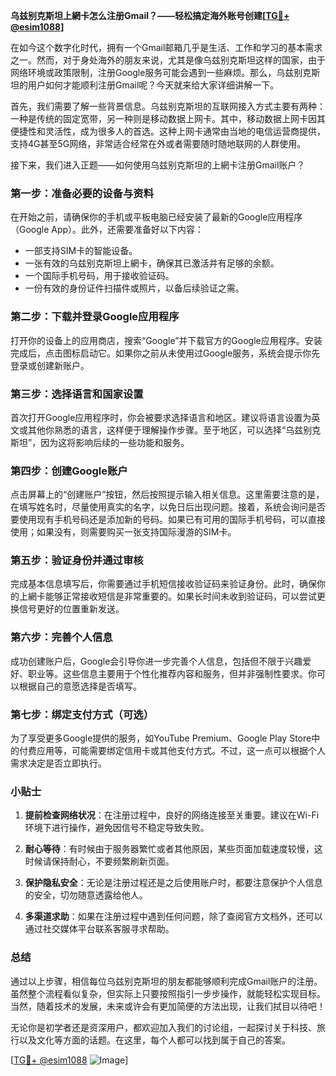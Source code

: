 **乌兹别克斯坦上網卡怎么注册Gmail？——轻松搞定海外账号创建[[TG💪+ @esim1088](https://t.me/s/esim1088)]**

在如今这个数字化时代，拥有一个Gmail邮箱几乎是生活、工作和学习的基本需求之一。然而，对于身处海外的朋友来说，尤其是像乌兹别克斯坦这样的国家，由于网络环境或政策限制，注册Google服务可能会遇到一些麻烦。那么，乌兹别克斯坦的用户如何才能顺利注册Gmail呢？今天就来给大家详细讲解一下。

首先，我们需要了解一些背景信息。乌兹别克斯坦的互联网接入方式主要有两种：一种是传统的固定宽带，另一种则是移动数据上网卡。其中，移动数据上网卡因其便捷性和灵活性，成为很多人的首选。这种上网卡通常由当地的电信运营商提供，支持4G甚至5G网络，非常适合经常在外或者需要随时随地联网的人群使用。

接下来，我们进入正题——如何使用乌兹别克斯坦的上網卡注册Gmail账户？

### 第一步：准备必要的设备与资料

在开始之前，请确保你的手机或平板电脑已经安装了最新的Google应用程序（Google App）。此外，还需要准备好以下内容：

- 一部支持SIM卡的智能设备。
- 一张有效的乌兹别克斯坦上網卡，确保其已激活并有足够的余额。
- 一个国际手机号码，用于接收验证码。
- 一份有效的身份证件扫描件或照片，以备后续验证之需。

### 第二步：下载并登录Google应用程序

打开你的设备上的应用商店，搜索“Google”并下载官方的Google应用程序。安装完成后，点击图标启动它。如果你之前从未使用过Google服务，系统会提示你先登录或创建新账户。

### 第三步：选择语言和国家设置

首次打开Google应用程序时，你会被要求选择语言和地区。建议将语言设置为英文或其他你熟悉的语言，这样便于理解操作步骤。至于地区，可以选择“乌兹别克斯坦”，因为这将影响后续的一些功能和服务。

### 第四步：创建Google账户

点击屏幕上的“创建账户”按钮，然后按照提示输入相关信息。这里需要注意的是，在填写姓名时，尽量使用真实的名字，以免日后出现问题。接着，系统会询问是否要使用现有手机号码还是添加新的号码。如果已有可用的国际手机号码，可以直接使用；如果没有，则需要购买一张支持国际漫游的SIM卡。

### 第五步：验证身份并通过审核

完成基本信息填写后，你需要通过手机短信接收验证码来验证身份。此时，确保你的上網卡能够正常接收短信是非常重要的。如果长时间未收到验证码，可以尝试更换信号更好的位置重新发送。

### 第六步：完善个人信息

成功创建账户后，Google会引导你进一步完善个人信息，包括但不限于兴趣爱好、职业等。这些信息主要用于个性化推荐内容和服务，但并非强制性要求。你可以根据自己的意愿选择是否填写。

### 第七步：绑定支付方式（可选）

为了享受更多Google提供的服务，如YouTube Premium、Google Play Store中的付费应用等，可能需要绑定信用卡或其他支付方式。不过，这一点可以根据个人需求决定是否立即执行。

### 小贴士

1. **提前检查网络状况**：在注册过程中，良好的网络连接至关重要。建议在Wi-Fi环境下进行操作，避免因信号不稳定导致失败。
   
2. **耐心等待**：有时候由于服务器繁忙或者其他原因，某些页面加载速度较慢，这时候请保持耐心，不要频繁刷新页面。

3. **保护隐私安全**：无论是注册过程还是之后使用账户时，都要注意保护个人信息的安全，切勿随意透露给他人。

4. **多渠道求助**：如果在注册过程中遇到任何问题，除了查阅官方文档外，还可以通过社交媒体平台联系客服寻求帮助。

### 总结

通过以上步骤，相信每位乌兹别克斯坦的朋友都能够顺利完成Gmail账户的注册。虽然整个流程看似复杂，但实际上只要按照指引一步步操作，就能轻松实现目标。当然，随着技术的发展，未来或许会有更加简便的方法出现，让我们拭目以待吧！

无论你是初学者还是资深用户，都欢迎加入我们的讨论组，一起探讨关于科技、旅行以及文化等方面的话题。在这里，每个人都可以找到属于自己的答案。

[[TG💪+ @esim1088](https://t.me/s/esim1088) ![Image](https://i.postimg.cc/4NQfJmqS/Snipaste-2025-05-13-00-14-12.png)]